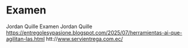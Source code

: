 # Examen
Jordan Quille Examen 
Jordan Quille
https://entregolesypasione.blogspot.com/2025/07/herramientas-ai-que-agilitan-las.html
htt://www.servientrega.com.ec/
